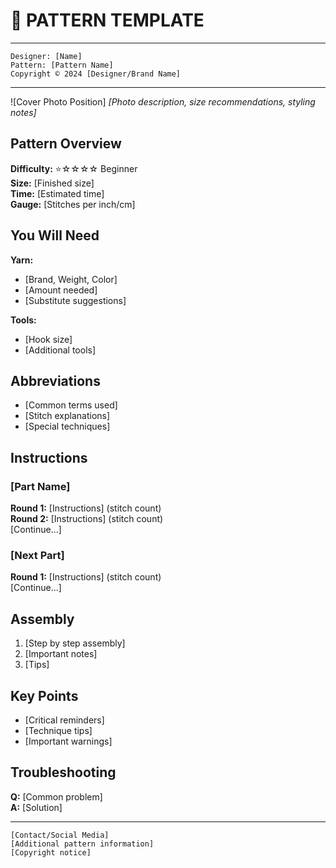 # 🧶 PATTERN TEMPLATE

---

```
Designer: [Name]
Pattern: [Pattern Name]
Copyright © 2024 [Designer/Brand Name]
```

---

![Cover Photo Position]
*[Photo description, size recommendations, styling notes]*

## Pattern Overview

**Difficulty:** ⭐☆☆☆☆ Beginner  
**Size:** [Finished size]  
**Time:** [Estimated time]  
**Gauge:** [Stitches per inch/cm]

## You Will Need

**Yarn:**

- [Brand, Weight, Color]
- [Amount needed]
- [Substitute suggestions]

**Tools:**

- [Hook size]
- [Additional tools]

## Abbreviations

- [Common terms used]
- [Stitch explanations]
- [Special techniques]

## Instructions

### [Part Name]

**Round 1:** [Instructions] (stitch count)  
**Round 2:** [Instructions] (stitch count)  
[Continue...]

### [Next Part]

**Round 1:** [Instructions] (stitch count)  
[Continue...]

## Assembly

1. [Step by step assembly]
2. [Important notes]
3. [Tips]

## Key Points

- [Critical reminders]
- [Technique tips]
- [Important warnings]

## Troubleshooting

**Q:** [Common problem]  
**A:** [Solution]

---

```
[Contact/Social Media]
[Additional pattern information]
[Copyright notice]
```
